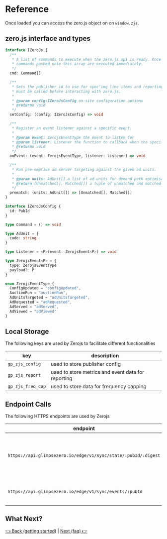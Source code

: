# Reference

Once loaded you can access the zero.js object on on `window.zjs`.

## zero.js interface and types

```ts
interface IZeroJs {
  /**
   * A list of commands to execute when the zero.js api is ready. Once ready
   * commands pushed onto this array are executed immediately.
   */
  cmd: Command[]

  /**
   * Sets the publisher id to use for sync'ing line items and reporting events. This is required and
   * must be called before interacting with zero.js.
   *
   * @param config:IZeroJsConfig on-site configuration options
   * @returns void
   */
  setConfig: (config: IZeroJsConfig) => void

  /**
   * Register an event listener against a specific event.
   *
   * @param event: ZerojsEventType the event to listen for
   * @param listener: Listener the function to callback when the specified event occurs
   * @returns void
   */
  onEvent: (event: ZerojsEventType, listener: Listener) => void

  /**
   * Run pre-emptive ad server targeting against the given ad units.
   *
   * @param units: AdUnit[] a list of ad units for demand path optimisation
   * @return [Unmatched[], Matched[]] a tuple of unmatched and matched ad units
   */
  prematch: (units: AdUnit[]) => [Unmatched[], Matched[]]
}

interface IZeroJsConfig {
  id: PubId
}

type Command = () => void

type AdUnit = {
  code: string
}

type Listener = <P>(event: ZerojsEvent<P>) => void

type ZerojsEvent<P> = {
  type: ZerojsEventType
  payload?: P
}

enum ZerojsEventType {
  ConfigUpdated = "configUpdated",
  AuctionRun = "auctionRun",
  AdUnitsTargeted = "adUnitsTargeted",
  AdRequested = "adRequested",
  AdServed = "adServed",
  AdViewed = "adViewed"
}
```

## Local Storage

The following keys are used by Zerojs to facilitate different functionalities

| key               | description                                        |
| ----------------- | -------------------------------------------------- |
| `gp_zjs_config`   | used to store publisher config                     |
| `gp_zjs_report`   | used to store metrics and event data for reporting |
| `gp_zjs_freq_cap` | used to store data for frequency capping           |

## Endpoint Calls

The following HTTPS endpoints are used by Zerojs

| endpoint                                                       | description                                                       |
| -------------------------------------------------------------- | ----------------------------------------------------------------- |
| `https://api.glimpsezero.io/edge/v1/sync/state/:pubId/:digest` | sync and update publisher config if the config digest has changed |
| `https://api.glimpsezero.io/edge/v1/sync/events/:pubId`        | report impression metrics and events                              |

## What Next?

[👈 Back (getting started)](./getting-started.md) | [Next (faq) 👉](./faq.md)
